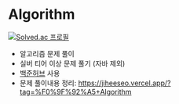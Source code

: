 # Algorithm
[![Solved.ac
프로필](http://mazassumnida.wtf/api/v2/generate_badge?boj=butter_cheese)](https://solved.ac/butter_cheese)


- 알고리즘 문제 풀이
- 실버 티어 이상 문제 풀기 (자바 제외)
- [백준허브](https://chrome.google.com/webstore/detail/%EB%B0%B1%EC%A4%80%ED%97%88%EB%B8%8Cbaekjoonhub/ccammcjdkpgjmcpijpahlehmapgmphmk?hl=ko
) 사용
- 문제 풀이내용 정리: https://jiheeseo.vercel.app/?tag=%F0%9F%92%A5+Algorithm




